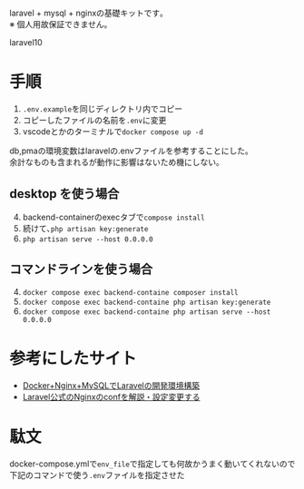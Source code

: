 # 
laravel + mysql + nginxの基礎キットです｡  
※ 個人用故保証できません｡  

laravel10

# 手順
1. `.env.example`を同じディレクトリ内でコピー
2. コピーしたファイルの名前を`.env`に変更
3. vscodeとかのターミナルで`docker compose up -d`

db,pmaの環境変数はlaravelの.envファイルを参考することにした｡  
余計なものも含まれるが動作に影響はないため機にしない｡

## desktop を使う場合
4. backend-containerのexecタブで`compose install`
5. 続けて､`php artisan key:generate`
6. `php artisan serve --host 0.0.0.0`


## コマンドラインを使う場合
4. `docker compose exec backend-containe composer install`
5. `docker compose exec backend-containe php artisan key:generate`
6. `docker compose exec backend-containe php artisan serve --host 0.0.0.0`

# 参考にしたサイト
* [Docker+Nginx+MySQLでLaravelの開発環境構築](https://entreprogrammer.jp/laravel-nginx-docker/)
* [Laravel公式のNginxのconfを解説・設定変更する](https://entreprogrammer.jp/laravel-nginx-conf/)


# 駄文
docker-compose.ymlで`env_file`で指定しても何故かうまく動いてくれないので下記のコマンドで使う`.env`ファイルを指定させた





